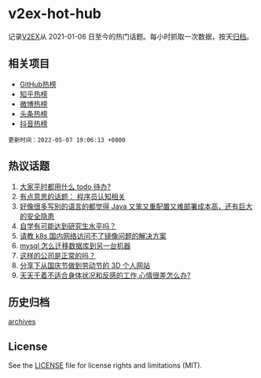 # v2ex-hot-hub

 记录[V2EX](https://www.v2ex.com/)从 2021-01-06 日至今的热门话题。每小时抓取一次数据，按天[归档](archives)。
 
 ## 相关项目

- [GitHub热榜](https://github.com/lonnyzhang423/github-hot-hub)
- [知乎热榜](https://github.com/lonnyzhang423/zhihu-hot-hub)
- [微博热榜](https://github.com/lonnyzhang423/weibo-hot-hub)
- [头条热榜](https://github.com/lonnyzhang423/toutiao-hot-hub)
- [抖音热榜](https://github.com/lonnyzhang423/douyin-hot-hub)


 `更新时间：2022-05-07 19:06:13 +0800`

## 热议话题

1. [大家平时都用什么 todo 待办?](https://www.v2ex.com/t/851277)
1. [有点意思的话题： 程序员认知相关](https://www.v2ex.com/t/851284)
1. [好像很多写别的语言的都觉得 Java 又笨又重配置又难部署成本高，还有巨大的安全隐患](https://www.v2ex.com/t/851267)
1. [自学有可能达到研究生水平吗？](https://www.v2ex.com/t/851340)
1. [请教 k8s 国内网络访问不了镜像问题的解决方案](https://www.v2ex.com/t/851280)
1. [mysql 怎么迁移数据库到另一台机器](https://www.v2ex.com/t/851262)
1. [这样的公司是正常的吗？](https://www.v2ex.com/t/851279)
1. [分享下从国庆节做到劳动节的 3D 个人网站](https://www.v2ex.com/t/851221)
1. [天天干着不适合身体状况和反感的工作,心情很差怎么办?](https://www.v2ex.com/t/851315)

## 历史归档

[archives](archives)

## License

See the [LICENSE](LICENSE) file for license rights and limitations (MIT).
